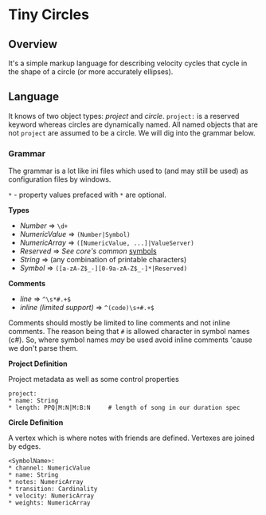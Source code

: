 # Tiny Circles

## Overview 

It's a simple markup language for describing velocity cycles that cycle in the shape of a circle (or more accurately ellipses).

## Language

It knows of two object types: _project_ and _circle_. `project:` is a reserved keyword whereas circles are 
dynamically named. All named objects that are not `project` are assumed to be a circle. We will dig into the
grammar below. 


### Grammar

The grammar is a lot like ini files which used to (and may still be used) as configuration files by windows.

`*` - property values prefaced with `*` are optional.

**Types**

- _Number_ => `\d+`
- _NumericValue_ => `(Number|Symbol)`
- _NumericArray_ => `([NumericValue, ...]|ValueServer)`
- _Reserved_ => _See core's common_ [symbols](https://github.com/celsasser/tiny-midi-suite.git/core/tree/master/res/symbols)
- _String_ => (any combination of printable characters)
- _Symbol_ => `([a-zA-Z$_-][0-9a-zA-Z$_-]*|Reserved)`

**Comments**

- _line_ => `^\s*#.+$`
- _inline (limited support)_ => `^(code)\s+#.+$`

Comments should mostly be limited to line comments and not inline comments. The reason being
that `#` is allowed character in symbol names (c#). So, where symbol names _may_ be used
avoid inline comments 'cause we don't parse them.

**Project Definition**

Project metadata as well as some control properties

```
project:
* name: String
* length: PPQ|M:N|M:B:N     # length of song in our duration spec
```

**Circle Definition**

A vertex which is where notes with friends are defined. Vertexes are joined by edges.

```
<SymbolName>:
* channel: NumericValue
* name: String
* notes: NumericArray
* transition: Cardinality
* velocity: NumericArray
* weights: NumericArray
```
